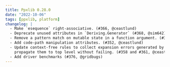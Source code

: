 ```yaml
---
title: Ppxlib 0.28.0
date: "2022-10-06"
tags: [ppxlib, platform]
changelog: |
  - Make `esequence` right-associative. (#366, @ceastlund)
  - Deprecate unused attributes in `Deriving.Generator` (#368, @sim642)
  - Remove a pattern match on mutable state in a function argument. (#362, @ceastlund)
  - Add code-path manipulation attributes. (#352, @ceastlund)
  - Update context-free rules to collect expansion errors generated by ppxlib and
    propagate them to top level without failing. (#358 and #361, @ceastlund)
  - Add driver benchmarks (#376, @gridbugs)
---
```


